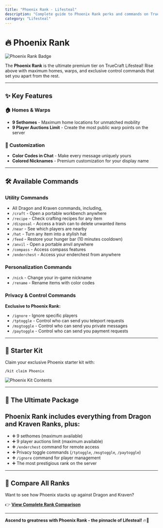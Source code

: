 ```yaml
---
title: "Phoenix Rank - Lifesteal"
description: "Complete guide to Phoenix Rank perks and commands on TrueCraft Network Lifesteal server."
category: "Lifesteal"
---
```


# 🔥 Phoenix Rank

![Phoenix Rank Badge](https://knowledgebase.truecraft.top/static/images/Pastedimage20251001113627.png)

The **Phoenix Rank** is the ultimate premium tier on TrueCraft Lifesteal! Rise above with maximum homes, warps, and exclusive control commands that set you apart from the rest.

---

## ✨ Key Features

### 🏠 Homes & Warps
- **9 Sethomes** - Maximum home locations for unmatched mobility
- **9 Player Auctions Limit** - Create the most public warp points on the server

### 🎨 Customization
- **Color Codes in Chat** - Make every message uniquely yours
- **Colored Nicknames** - Premium customization for your display name

---

## 🛠️ Available Commands

### Utility Commands
- All Dragon and Kraven commands, including,
- `/craft` - Open a portable workbench anywhere
- `/recipe` - Check crafting recipes for any item
- `/disposal` - Access a trash can to delete unwanted items
- `/near` - See which players are nearby
- `/hat` - Turn any item into a stylish hat
- `/feed` - Restore your hunger bar (10 minutes cooldown)
- `/anvil` - Open a portable anvil anywhere
- `/compass` - Access compass features
- `/enderchest` - Access your enderchest from anywhere

### Personalization Commands
- `/nick` - Change your in-game nickname
- `/rename` - Rename items with color codes

### Privacy & Control Commands
**Exclusive to Phoenix Rank:**
- `/ignore` - Ignore specific players
- `/tptoggle` - Control who can send you teleport requests
- `/msgtoggle` - Control who can send you private messages
- `/paytoggle` - Control who can send you payment requests

---

## 🎁 Starter Kit

Claim your exclusive Phoenix starter kit with:
```
/kit claim Phoenix
```

![Phoenix Kit Contents](https://knowledgebase.truecraft.top/static/images/Pastedimage20251001113200.png)

---

## 👑 The Ultimate Package

Phoenix Rank includes **everything from Dragon and Kraven Ranks**, plus:
- 
- ➕ 9 sethomes (maximum available)
- ➕ 9 player auctions limit (maximum available)
- ➕ `/enderchest` command for remote access
- ➕ Privacy toggle commands (`/tptoggle`, `/msgtoggle`, `/paytoggle`)
- ➕ `/ignore` command for player management
- ➕ The most prestigious rank on the server

---

## 🎯 Compare All Ranks

Want to see how Phoenix stacks up against Dragon and Kraven?

👉 **[View Complete Rank Comparison](/page/LS-Comparison)**

---

**Ascend to greatness with Phoenix Rank - the pinnacle of Lifesteal!** 🔥👑